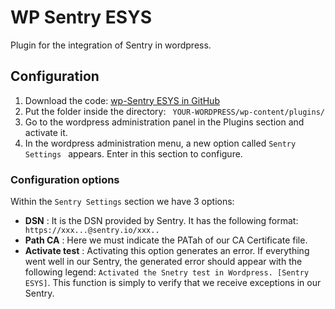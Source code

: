 # WP Sentry ESYS

Plugin for the integration of Sentry in wordpress.

## Configuration

1. Download the code: [wp-Sentry ESYS in GitHub](https://github.com/ElementSystems/wp-sentry-esys/archive/master.zip)
2. Put the folder inside the directory: ``` YOUR-WORDPRESS/wp-content/plugins/```
3. Go to the wordpress administration panel in the Plugins section and activate it.
4. In the wordpress administration menu, a new option called ```Sentry Settings ``` appears. Enter in this section to configure.

### Configuration options

Within the ```Sentry Settings``` section we have 3 options:

- **DSN** :  It is the DSN provided by Sentry. It has the following format: ``` https://xxx...@sentry.io/xxx..```
- **Path CA** : Here we must indicate the PATah of our CA Certificate file.
- **Activate test** : Activating this option generates an error. If everything went well in our Sentry, the generated error should appear with the following legend: ``` Activated the Snetry test in Wordpress. [Sentry ESYS] ```. 
This function is simply to verify that we receive exceptions in our Sentry.
